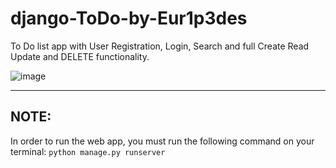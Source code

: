 # django-ToDo-by-Eur1p3des

To Do list app with User Registration, Login, Search and full Create Read Update and DELETE functionality.

![image](https://user-images.githubusercontent.com/72199195/152009051-84fae9f8-393f-4bb3-84c7-c5947b663f73.png)


---
## NOTE:
In order to run the web app, you must run the following command on your terminal: ```python manage.py runserver``` 
